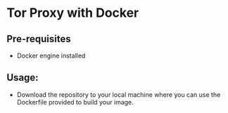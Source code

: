 # Tor Proxy with Docker

## Pre-requisites
- Docker engine installed

## Usage:
- Download the repository to your local machine where you can use the Dockerfile provided to build your image.